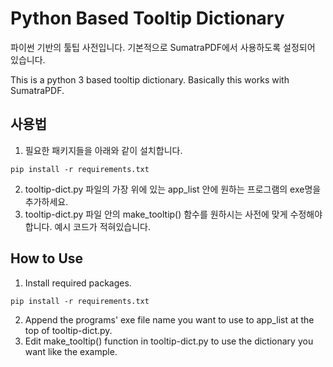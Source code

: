 # Python Based Tooltip Dictionary

파이썬 기반의 툴팁 사전입니다. 기본적으로 SumatraPDF에서 사용하도록 설정되어 있습니다.

This is a python 3 based tooltip dictionary. Basically this works with SumatraPDF.

## 사용법

1. 필요한 패키지들을 아래와 같이 설치합니다.

```
pip install -r requirements.txt
```

2. tooltip-dict.py 파일의 가장 위에 있는 app_list 안에 원하는 프로그램의 exe명을 추가하세요.
3. tooltip-dict.py 파일 안의 make_tooltip() 함수를 원하시는 사전에 맞게 수정해야 합니다. 예시 코드가 적혀있습니다.

## How to Use

1. Install required packages.

```
pip install -r requirements.txt
```

2. Append the programs' exe file name you want to use to app_list at the top of tooltip-dict.py.
3. Edit make_tooltip() function in tooltip-dict.py to use the dictionary you want like the example.
